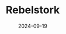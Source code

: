 ---  
layout: startup_page  
title: "Rebelstork"  
id: "fromrebel.com"  
permalink: "/rebelstorkfromrebel.com09192024/"  
website: "https://fromrebel.com/"  
funding_round: "Series A"  
funding_amount: "$18M"  
investors: "Maveron Ventures, Serena Ventures, Marcy Venture Partners, Golden Ventures"  
about: "Rebelstork is North America's largest recommerce marketplace for baby gear, offering a sustainable solution to the industry's returns crisis. Their proprietary technology diverts overstock and returned baby gear from landfills, providing customers with discounted, quality-checked products. This innovative approach creates new revenue streams for brands and retailers while promoting a circular economy."  
markets: "E-commerce, Recommerce, Baby Gear, Internet Marketplace Platforms, Retail"  
hq: "Charlotte, North Carolina, United States"  
founded_year: "2019"  
linkedin: "https://www.linkedin.com/company/fromrebel"  
twitter: ""  
instagram: ""  
facebook: "https://www.facebook.com/fromrebel/"  
crunchbase: "https://www.crunchbase.com/organization/rebelstork"  
pitchbook: "https://pitchbook.com/profiles/company/439303-51"  

date_display: "19-Sep-2024"  
date: "2024-09-19"

# SEO Optimization  
meta_title: "Rebelstork - Series A Funding ($18M)"  
meta_description: "Rebelstork, Rebelstork is North America's largest recommerce marketplace for baby gear, offering a sustainable solution to the industry's returns crisis. Their pr..."  
meta_keywords: "Rebelstork, E-commerce, Recommerce, Baby Gear, Internet Marketplace Platforms, Retail, Series A funding"  
canonical_url: "https://startup.projectstartups.com/rebelstorkfromrebel.com09192024/"  
---